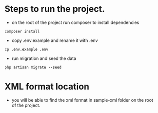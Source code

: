 # Steps to run the project.
- on the root of the project run composer to install dependencies

```
composer install
```

- copy .env.example and rename it with .env

```
cp .env.example .env
```

- run migration and seed the data
```
php artisan migrate --seed
```

# XML format location
- you will be able to find the xml format in sample-xml folder on the root of the project.
